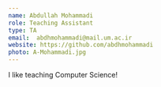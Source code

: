 ```yaml
---
name: Abdullah Mohammadi
role: Teaching Assistant
type: TA
email:  abdhmohammadi@mail.um.ac.ir
website: https://github.com/abdhmohammadi
photo: A-Mohammadi.jpg
---
```


I like teaching Computer Science!
